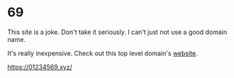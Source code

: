 # 69
This site is a joke. Don't take it seriously.
I can't just not use a good domain name.

It's really inexpensive. Check out this top level domain's [website](https://gen.xyz/).

https://01234569.xyz/
